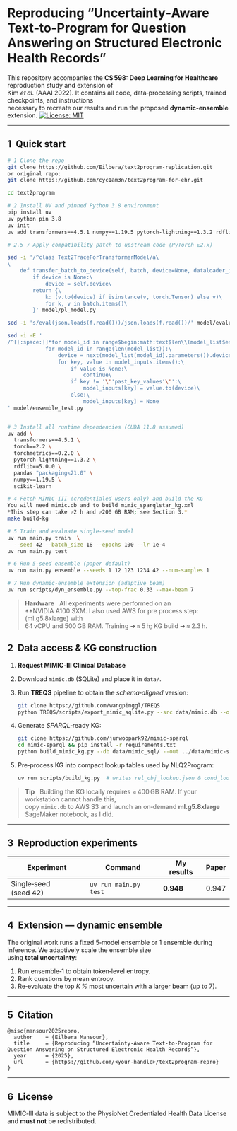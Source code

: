 # Reproducing “Uncertainty‑Aware Text‑to‑Program for Question Answering on Structured Electronic Health Records”

This repository accompanies the **CS 598: Deep Learning for Healthcare** reproduction study and extension of  
Kim *et al.* (AAAI 2022). It contains all code, data‑processing scripts, trained checkpoints, and instructions  
necessary to recreate our results and run the proposed **dynamic‑ensemble** extension.
[![License: MIT](https://img.shields.io/badge/License-MIT-yellow.svg)](LICENSE)

---

## 1  Quick start

```bash
# 1 Clone the repo 
git clone https://github.com/Eilbera/text2program-replication.git
or original repo:
git clone https://github.com/cyc1am3n/text2program-for-ehr.git

cd text2program

# 2 Install UV and pinned Python 3.8 environment
pip install uv
uv python pin 3.8
uv init
uv add transformers==4.5.1 numpy==1.19.5 pytorch-lightning==1.3.2 rdflib==5.0.0 pandas "packaging<21.0" sumeval torchmetrics==0.2.0 torch==2.2 scikit-learn

# 2.5 ⚡ Apply compatibility patch to upstream code (PyTorch ≥2.x)

sed -i '/^class Text2TraceForTransformerModel/a\
\
    def transfer_batch_to_device(self, batch, device=None, dataloader_idx=0):\
        if device is None:\
            device = self.device\
        return {\
            k: (v.to(device) if isinstance(v, torch.Tensor) else v)\
            for k, v in batch.items()\
        }' model/pl_model.py

sed -i 's/eval(json.loads(f.read()))/json.loads(f.read())/' model/evaluation.py

sed -i -E '
/^[[:space:]]*for model_id in range$begin:math:text$len\\(model_list$end:math:text$\):/,/^[[:space:]]*model_inputs$begin:math:display$key$end:math:display$ = None/ c\
            for model_id in range(len(model_list)):\
                device = next(model_list[model_id].parameters()).device  # model'\''s home GPU\
                for key, value in model_inputs.items():\
                    if value is None:\
                        continue\
                    if key != '\''past_key_values'\'':\
                        model_inputs[key] = value.to(device)\
                    else:\
                        model_inputs[key] = None
' model/ensemble_test.py


# 3 Install all runtime dependencies (CUDA 11.8 assumed)
uv add \
  transformers==4.5.1 \
  torch==2.2 \
  torchmetrics==0.2.0 \
  pytorch-lightning==1.3.2 \
  rdflib==5.0.0 \
  pandas "packaging<21.0" \
  numpy==1.19.5 \
  scikit-learn

# 4 Fetch MIMIC‑III (credentialed users only) and build the KG
You will need mimic.db and to build mimic_sparqlstar_kg.xml
*This step can take >2 h and >200 GB RAM; see Section 3.*
make build-kg

# 5 Train and evaluate single‑seed model
uv run main.py train  \
  --seed 42 --batch_size 18 --epochs 100 --lr 1e-4
uv run main.py test

# 6 Run 5‑seed ensemble (paper default)
uv run main.py ensemble --seeds 1 12 123 1234 42 --num-samples 1

# 7 Run dynamic‑ensemble extension (adaptive beam)
uv run scripts/dyn_ensemble.py --top-frac 0.33 --max-beam 7
```

> **Hardware**   All experiments were performed on an **NVIDIA A100 SXM. I also used AWS for pre process step: (ml.g5.8xlarge) with  
> 64 vCPU and 500 GB RAM.  Training ➜ ≈ 5 h; KG build ➜ ≈ 2.3 h.

## 2  Data access & KG construction

1. **Request MIMIC‑III Clinical Database**  
2. Download `mimic.db` (SQLite) and place it in `data/`.  
3. Run **TREQS** pipeline to obtain the *schema‑aligned* version:

   ```bash
   git clone https://github.com/wangpinggl/TREQS
   python TREQS/scripts/export_mimic_sqlite.py --src data/mimic.db --out data/mimic_sql/
   ```

3. Generate *SPARQL*‑ready KG:

   ```bash
   git clone https://github.com/junwoopark92/mimic-sparql
   cd mimic-sparql && pip install -r requirements.txt
   python build_mimic_kg.py --db data/mimic_sql/ --out ../data/mimic-sparqlstar.xml
   ```

4. Pre‑process KG into compact lookup tables used by NLQ2Program:

   ```bash
   uv run scripts/build_kg.py  # writes rel_obj_lookup.json & cond_lookup.json
   ```

> **Tip**   Building the KG locally requires ≈ 400 GB RAM. If your workstation cannot handle this,  
> copy `mimic.db` to AWS S3 and launch an on‑demand **ml.g5.8xlarge** SageMaker notebook, as I did.

---

## 3  Reproduction experiments

| Experiment                              | Command                                                | My results | Paper |
|-----------------------------------------|--------------------------------------------------------|-----------|-------|
| Single‑seed (seed 42)                   | `uv run main.py test`                                  | **0.948** | 0.947 |


---

## 4  Extension — dynamic ensemble

The original work runs a fixed 5‑model ensemble or 1 ensemble during inference. We adaptively scale the ensemble size  
using **total uncertainty**:

1. Run ensemble‑1 to obtain token‑level entropy.  
2. Rank questions by mean entropy.  
3. Re‑evaluate the top *K %* most uncertain with a larger beam (up to 7).



---

## 5  Citation

```text
@misc{mansour2025repro,
  author    = {Eilbera Mansour},
  title     = {Reproducing “Uncertainty‑Aware Text‑to‑Program for Question Answering on Structured Electronic Health Records”},
  year      = {2025},
  url       = {https://github.com/<your‑handle>/text2program‑repro}
}
```

---

## 6  License

MIMIC‑III data is subject to the PhysioNet Credentialed Health Data License and **must not** be redistributed.






